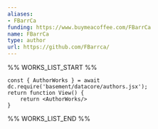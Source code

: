 ```yaml
---
aliases:
- FBarrCa
funding: https://www.buymeacoffee.com/FBarrCa
name: FBarrCa
type: author
url: https://github.com/FBarrca/
---
```



%% WORKS_LIST_START %%

```datacorejsx
const { AuthorWorks } = await dc.require('basement/datacore/authors.jsx');
return function View() {
    return <AuthorWorks/>
}
```
%% WORKS_LIST_END %%